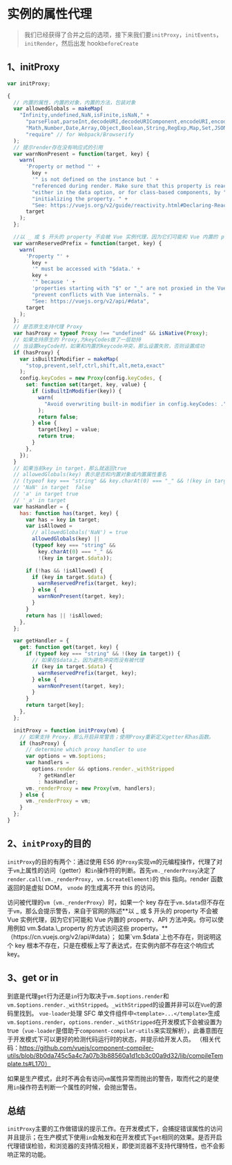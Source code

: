 # 实例的属性代理

> 我们已经获得了合并之后的选项，接下来我们要`initProxy`，`initEvents`，`initRender`，然后出发 hook`beforeCreate`

## 1、initProxy

```js
var initProxy;

{
  // 内置的属性，内置的对象，内置的方法，包装对象
  var allowedGlobals = makeMap(
    "Infinity,undefined,NaN,isFinite,isNaN," +
      "parseFloat,parseInt,decodeURI,decodeURIComponent,encodeURI,encodeURIComponent," +
      "Math,Number,Date,Array,Object,Boolean,String,RegExp,Map,Set,JSON,Intl," +
      "require" // for Webpack/Browserify
  );
  // 提示render存在没有响应式的引用
  var warnNonPresent = function(target, key) {
    warn(
      'Property or method "' +
        key +
        '" is not defined on the instance but ' +
        "referenced during render. Make sure that this property is reactive, " +
        "either in the data option, or for class-based components, by " +
        "initializing the property. " +
        "See: https://vuejs.org/v2/guide/reactivity.html#Declaring-Reactive-Properties.",
      target
    );
  };

  //以 _ 或 $ 开头的 property 不会被 Vue 实例代理，因为它们可能和 Vue 内置的 property、API 方法冲突。你可以使用例如 vm.$data._property 的方式访问这些 property。
  var warnReservedPrefix = function(target, key) {
    warn(
      'Property "' +
        key +
        '" must be accessed with "$data.' +
        key +
        '" because ' +
        'properties starting with "$" or "_" are not proxied in the Vue instance to ' +
        "prevent conflicts with Vue internals. " +
        "See: https://vuejs.org/v2/api/#data",
      target
    );
  };
  // 是否原生支持代理 Proxy
  var hasProxy = typeof Proxy !== "undefined" && isNative(Proxy);
  // 如果支持原生的 Proxy,为keyCodes做了一层劫持
  // 当设置keyCode时，如果和内置的keycode冲突，那么设置失败，否则设置成功
  if (hasProxy) {
    var isBuiltInModifier = makeMap(
      "stop,prevent,self,ctrl,shift,alt,meta,exact"
    );
    config.keyCodes = new Proxy(config.keyCodes, {
      set: function set(target, key, value) {
        if (isBuiltInModifier(key)) {
          warn(
            "Avoid overwriting built-in modifier in config.keyCodes: ." + key
          );
          return false;
        } else {
          target[key] = value;
          return true;
        }
      },
    });
  }
  // 如果当前key in target，那么就返回true
  // allowedGlobals(key) 表示是否和内置对象或内置属性重名
  // (typeof key === "string" && key.charAt(0) === "_" && !(key in target.$data)); 表示以 _ 开头的 key 并且不存在 target.$data中
  // 'NaN' in target  false
  // 'a' in target true
  // '_a' in target
  var hasHandler = {
    has: function has(target, key) {
      var has = key in target;
      var isAllowed =
        // allowedGlobals('NaN') = true
        allowedGlobals(key) ||
        (typeof key === "string" &&
          key.charAt(0) === "_" &&
          !(key in target.$data));

      if (!has && !isAllowed) {
        if (key in target.$data) {
          warnReservedPrefix(target, key);
        } else {
          warnNonPresent(target, key);
        }
      }
      return has || !isAllowed;
    },
  };

  var getHandler = {
    get: function get(target, key) {
      if (typeof key === "string" && !(key in target)) {
        // 如果在$data上，因为避免冲突而没有被代理
        if (key in target.$data) {
          warnReservedPrefix(target, key);
        } else {
          warnNonPresent(target, key);
        }
      }
      return target[key];
    },
  };

  initProxy = function initProxy(vm) {
    // 如果支持 Proxy，那么开启异常警告；使用Proxy重新定义getter和has函数。
    if (hasProxy) {
      // determine which proxy handler to use
      var options = vm.$options;
      var handlers =
        options.render && options.render._withStripped
          ? getHandler
          : hasHandler;
      vm._renderProxy = new Proxy(vm, handlers);
    } else {
      vm._renderProxy = vm;
    }
  };
}
```

## 2、`initProxy`的目的

`initProxy`的目的有两个：通过使用 ES6 的`Proxy`实现`vm`的元编程操作，代理了对于`vm`上属性的访问（getter）和`in`操作符的判断。首先`vm._renderProxy`决定了`render.call(vm._renderProxy, vm.$createElement)`的 this 指向。render 函数返回的是虚拟 DOM， `vnode` 的生成离不开 this 的访问。

访问被代理的`vm`（`vm._renderProxy`）时，如果一个 key 存在于`vm.$data`但不存在于`vm`，那么会提示警告，来自于官网的陈述**以 \_ 或 $ 开头的 property 不会被 Vue 实例代理，因为它们可能和 Vue 内置的 property、API 方法冲突。你可以使用例如 vm.$data.\_property 的方式访问这些 property。**（https://cn.vuejs.org/v2/api/#data）； 如果`vm.$data`上也不存在，则说明这个 key 根本不存在，只是在模板上写了表达式，在实例内部不存在这个响应式 key。

## 3、get or in

到底是代理`get`行为还是`in`行为取决于`vm.$options.render`和`vm.$options.render._withStripped`。`_withStripped`的设置并非可以在`Vue`的源码里找到。
`vue-loader`处理 SFC 单文件组件中`<template>...</template>`生成`vm.$options.render`，`options.render._withStripped`在开发模式下会被设置为 true（`vue-loader`是借助于`component-compiler-utils`来实现解析），此番意图在于开发模式下可以更好的检测代码运行时的状态，并提示给开发人员。
（相关代码：https://github.com/vuejs/component-compiler-utils/blob/8b0da745c5a4c7a07b3b88560a1d1cb3c00a9d32/lib/compileTemplate.ts#L170）

如果是生产模式，此时不再会有访问`vm`属性异常而抛出的警告，取而代之的是使用`in`操作符去判断一个属性的时候，会抛出警告。

## 总结

`initProxy`主要的工作做错误的提示工作。在开发模式下，会捕捉错误属性的访问并且提示；在生产模式下使用`in`会触发和在开发模式下`get`相同的效果。是否开启代理错误检验，和浏览器的支持情况相关，即使浏览器不支持代理特性，也不会影响正常的功能。
